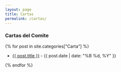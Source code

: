 ```yaml
---
layout: page
title: Cartas
permalink: /cartas/
---
```

<h3>Cartas del Comite</h3>
{% for post in site.categories["Carta"] %}
  <ul>
    <li>
      <a href="{{ post.url | relative_url }}">{{ post.title }}</a> - {{ post.date | date: "%B %d, %Y" }}
    </li>
  </ul>
{% endfor %}
